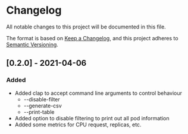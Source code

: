 # Changelog
All notable changes to this project will be documented in this file.

The format is based on [Keep a Changelog](https://keepachangelog.com/en/1.0.0/),
and this project adheres to [Semantic Versioning](https://semver.org/spec/v2.0.0.html).


## [0.2.0] - 2021-04-06
### Added
* Added clap to accept command line arguments to control behaviour
  * --disable-filter
  * --generate-csv
  * --print-table
* Added option to disable filtering to print out all pod information
* Added some metrics for CPU request, replicas, etc.